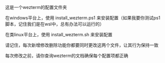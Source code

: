 这是一个wezterm的配置文件夹

在windows平台上，使用 install_wezterm.ps1 来安装配置（如果我要你测试ps1脚本，记住我们是在wsl中，总有办法可以运行的）

在类linux平台上，使用 install_wezterm.sh 来安装配置

请记住，每次新增修改删除功能你都要同时更改这两个文件，让其行为保持一致

每次修改之前，请你查询wezterm的文档确保每个配置项都正确
